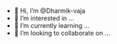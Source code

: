 - 👋 Hi, I’m @Dharmik-vaja
- 👀 I’m interested in ...
- 🌱 I’m currently learning ...
- 💞️ I’m looking to collaborate on ...

<!---
Dharmik-vaja/Dharmik-vaja is a ✨ special ✨ repository because its `README.md` (this file) appears on your GitHub profile.
You can click the Preview link to take a look at your changes.
--->
